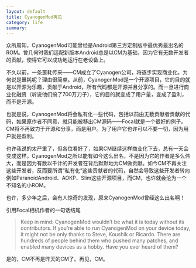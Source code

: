```yaml
---
layout: default
title: CyanogenMod再见
category: life
summary: 
---
```

众所周知，CyanogenMod可能曾经是Android第三方定制版中最优秀最出名的ROM。曾几何时我们适配新版本Android总是以CM为基础，因为它有无数开发者的贡献，使得它可以成功地运行在老设备上。

不久以前，一条噩耗传来——CM成立了Cyanogen公司，将逐步实现商业化。为何说是噩耗呢？理由很简单。从前，CyanogenMod是一个开源项目，它的目的就是以开源为乐趣，贡献于Android，所有代码都是开源并且分享的。而一旦进行商业化融资（听说他们搞了700万刀子），它的目的就变成了用户量，变成了盈利，而不是开源。

也就是说，CyanogenMod将会私有化一些代码，包括以前由无数贡献者贡献的代码，如果原作者不同意，就只能被移出CM源码——Focal就是一个很好的例子。CM将不再致力于开源和分享，而是用户。为了用户它也许可以不要一切，因为用户就是盈利。

也许我说的太严重了，但各位看好了，如果CM继续这样商业化下去，总有一天会变成这样。CyanogenMod之所以能有如今这么出名，不是因为它的作者是多么伟大，而是因为有数以千计的开发者在背后默默地为CM做贡献。如今CM不再关注这些开发者，反而要所谓“私有化”这些贡献者的代码，自然会导致这些开发者转向例如ParanoidAndroid、AOKP、Slim这些开源项目，而CM，也许就会沦为一个不知名的小ROM。

也许，多少年之后，会有人惊奇的发现，原来CyanogenMod曾经这么出名啊！

引用Focal相机作者的一句话结尾

> Keep in mind: CyanogenMod wouldn’t be what it is today without its contributors. If you’re able to run CyanogenMod on your device today, it might not be only thanks to Steve, Koushik or Ricardo. There are hundreds of people behind them who pushed many patches, and enabled many devices as a hobby. Have you ever heard of them?

是的，CM不再是昨天的CM了。再见，CM。
